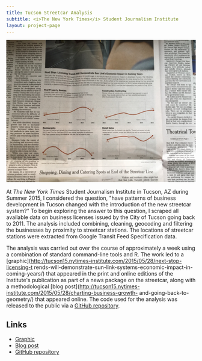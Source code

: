 ```yaml
---
title: Tucson Streetcar Analysis
subtitle: <i>The New York Times</i> Student Journalism Institute
layout: project-page
---
```


![Streetcar Chart](/assets/images/portfolio/streetcar/streetcar-paper.jpg)

At *The New York Times* Student Journalism Institute in Tucson, AZ during
Summer 2015, I considered the question, "have patterns of business development
in Tucson changed with the introduction of the new streetcar system?" To begin
exploring the answer to this question, I scraped all available data on business
licenses issued by the City of Tucson going back to 2011. The analysis included
combining, cleaning, geocoding and filtering the businesses by proximity to
streetcar stations. The locations of streetcar stations were extracted from
Google Transit Feed Specification data.

The analysis was carried out over the course of approximately a week using a
combination of standard command-line tools and R. The work led to a
[graphic](http://tucson15.nytimes-institute.com/2015/05/28/next-stop-licensing-t
rends-will-demonstrate-sun-link-systems-economic-impact-in-coming-years/) that
appeared in the print and online editions of the Institute's publication as
part of a news package on the streetcar, along with a methodological [blog
post](http://tucson15.nytimes-institute.com/2015/05/28/charting-business-growth-
and-going-back-to-geometry/) that appeared online. The code used for the
analysis was released to the public via a [GitHub
repository](https://github.com/jonahsmith/tucson-business-licenses).

## Links

* [Graphic](http://tucson15.nytimes-institute.com/2015/05/28/next-stop-licensing-trends-will-demonstrate-sun-link-systems-economic-impact-in-coming-years/)
* [Blog post](http://tucson15.nytimes-institute.com/2015/05/28/charting-business-growth-and-going-back-to-geometry/)
* [GitHub repository](https://github.com/jonahsmith/tucson-business-licenses)
